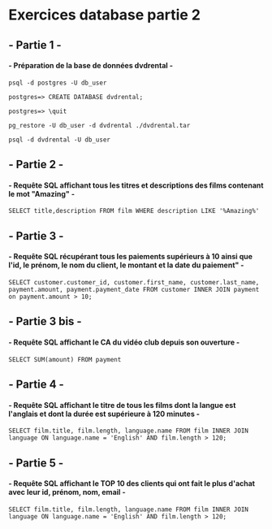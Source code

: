 # Exercices database partie 2

## - Partie 1 -

#### - Préparation de la base de données dvdrental -

```psql -d postgres -U db_user```

```postgres=> CREATE DATABASE dvdrental;```

```postgres=> \quit```

```pg_restore -U db_user -d dvdrental ./dvdrental.tar```

```psql -d dvdrental -U db_user```


## - Partie 2 -

#### - Requête SQL affichant tous les titres et descriptions des films contenant le mot "Amazing" -

```SELECT title,description FROM film WHERE description LIKE '%Amazing%'```

## - Partie 3 -

#### - Requête SQL récupérant tous les paiements supérieurs à 10 ainsi que l'id, le prénom, le nom du client, le montant et la date du paiement" -

```SELECT customer.customer_id, customer.first_name, customer.last_name, payment.amount, payment.payment_date FROM customer INNER JOIN payment on payment.amount > 10;```

## - Partie 3 bis -

#### - Requête SQL affichant le CA du vidéo club depuis son ouverture -

```SELECT SUM(amount) FROM payment```


## - Partie 4 -

#### - Requête SQL affichant le titre de tous les films dont la langue est l'anglais et dont la durée est supérieure à 120 minutes -

```SELECT film.title, film.length, language.name FROM film INNER JOIN language ON language.name = 'English' AND film.length > 120;```

## - Partie 5 -

#### - Requête SQL affichant le TOP 10 des clients qui ont fait le plus d'achat avec leur id, prénom, nom, email -

```SELECT film.title, film.length, language.name FROM film INNER JOIN language ON language.name = 'English' AND film.length > 120;```

